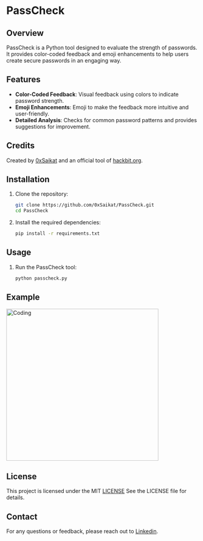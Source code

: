 # PassCheck

## Overview

PassCheck is a Python tool designed to evaluate the strength of passwords. It provides color-coded feedback and emoji enhancements to help users create secure passwords in an engaging way.

## Features

- **Color-Coded Feedback**: Visual feedback using colors to indicate password strength.
- **Emoji Enhancements**: Emoji to make the feedback more intuitive and user-friendly.
- **Detailed Analysis**: Checks for common password patterns and provides suggestions for improvement.

## Credits

Created by [0xSaikat](https://www.linkedin.com/in/0xsaikat/) and an official tool of [hackbit.org](https://hackbit.org).


## Installation

1. Clone the repository:
   ```bash
   git clone https://github.com/0xSaikat/PassCheck.git
   cd PassCheck
2. Install the required dependencies:
   ```bash
   pip install -r requirements.txt

## Usage
1. Run the PassCheck tool:
    ```bash
   python passcheck.py
## Example
<img align="center" alt="Coding" width="400" src="https://github.com/0xSaikat/passcheck/blob/main/example1.png">

## License
This project is licensed under the MIT [LICENSE](./LICENSE) See the LICENSE file for details.

## Contact
For any questions or feedback, please reach out to [Linkedin](https://www.linkedin.com/in/0xsaikat/).



